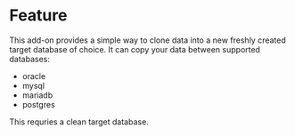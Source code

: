 # Feature

This add-on provides a simple way to clone data into a new freshly created target database of choice. It can copy your data between supported databases:

- oracle
- mysql
- mariadb
- postgres

This requries a clean target database.
